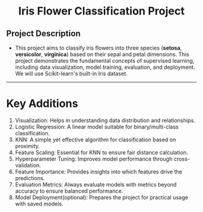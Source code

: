 # <h1 align='center'>**Iris Flower Classification Project**</h1>

## **Project Description**
- This project aims to classify iris flowers into three species (**setosa**, **versicolor**, **virginica**) based on their sepal and petal dimensions. This project demonstrates the fundamental concepts of supervised learning, including data visualization, model training, evaluation, and deployment. We will use 
  Scikit-learn's built-in Iris dataset.

 ---
    
# **Key Additions**
   1. Visualization: Helps in understanding data distribution and relationships.
   2. Logistic Regression: A linear model suitable for binary/multi-class classification.
   3. KNN: A simple yet effective algorithm for classification based on proximity.
   4. Feature Scaling: Essential for KNN to ensure fair distance calculation.
   5. Hyperparameter Tuning: Improves model performance through cross-validation.
   6. Feature Importance: Provides insights into which features drive the predictions.
   7. Evaluation Metrics: Always evaluate models with metrics beyond accuracy to ensure balanced performance.
   8. Model Deployment(optional): Prepares the project for practical usage with saved models.
